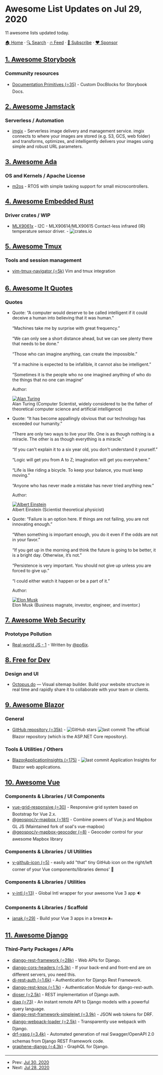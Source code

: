 # Awesome List Updates on Jul 29, 2020

11 awesome lists updated today.

[🏠 Home](/README.md) · [🔍 Search](https://www.trackawesomelist.com/search/) · [🔥 Feed](https://www.trackawesomelist.com/rss.xml) · [📮 Subscribe](https://trackawesomelist.us17.list-manage.com/subscribe?u=d2f0117aa829c83a63ec63c2f&id=36a103854c) · [❤️  Sponsor](https://github.com/sponsors/theowenyoung)



## [1. Awesome Storybook](/content/lauthieb/awesome-storybook/README.md)

### Community resources

*   [Documentation Primitives (⭐35)](https://github.com/DAN-AKL/storybook-documentation-primitives) - Custom DocBlocks for Storybook Docs.

## [2. Awesome Jamstack](/content/automata/awesome-jamstack/README.md)

### Serverless / Automation

*   [imgix](https://www.imgix.com/) - Serverless image delivery and management service. imgix connects to where your images are stored (e.g. S3, GCS, web folder) and transforms, optimizes, and intelligently delivers your images using simple and robust URL parameters.

## [3. Awesome Ada](/content/ohenley/awesome-ada/README.md)

### OS and Kernels / Apache License

*   [m2os](https://m2os.unican.es/) - RTOS with simple tasking support for small microcontrollers.

## [4. Awesome Embedded Rust](/content/rust-embedded/awesome-embedded-rust/README.md)

### Driver crates / WIP

*   [MLX9061x](https://crates.io/crates/mlx9061x) - I2C - MLX90614/MLX90615 Contact-less infrared (IR) temperature sensor driver. - ![crates.io](https://img.shields.io/crates/v/mlx9061x.svg)

## [5. Awesome Tmux](/content/rothgar/awesome-tmux/README.md)

### Tools and session management

*   [vim-tmux-navigator (⭐5k)](https://github.com/christoomey/vim-tmux-navigator) Vim and tmux integration

## [6. Awesome It Quotes](/content/victorlaerte/awesome-it-quotes/README.md)

### Quotes

- Quote: “A computer would deserve to be called intelligent if it could deceive a human into believing that it was human.” <br><br> “Machines take me by surprise with great frequency.” <br><br> “We can only see a short distance ahead, but we can see plenty there that needs to be done.” <br><br> “Those who can imagine anything, can create the impossible.” <br><br> “If a machine is expected to be infallible, it cannot also be intelligent.” <br><br> “Sometimes it is the people who no one imagined anything of who do the things that no one can imagine”

  Author: <div id="alan-turing"></div> [![Alan Turing](https://github.com/victorlaerte/awesome-it-quotes/raw/master/images/alan_turing.jpg)](https://en.wikipedia.org/wiki/Alan_Turing) <br> Alan Turing (Computer Scientist, widely considered to be the father of theoretical computer science and artificial intelligence)


- Quote: “It has become appallingly obvious that our technology has exceeded our humanity.” <br><br> “There are only two ways to live your life. One is as though nothing is a miracle. The other is as though everything is a miracle.” <br><br> “If you can't explain it to a six year old, you don't understand it yourself.” <br><br> “Logic will get you from A to Z; imagination will get you everywhere.” <br><br> “Life is like riding a bicycle. To keep your balance, you must keep moving.” <br><br> “Anyone who has never made a mistake has never tried anything new.”

  Author: <div id="albert-einstein"></div> [![Albert Einstein](https://github.com/victorlaerte/awesome-it-quotes/raw/master/images/albert_einstein.jpg)](https://en.wikipedia.org/wiki/Albert_Einstein) <br> Albert Einstein (Scientist theoretical physicist)


- Quote: “Failure is an option here. If things are not failing, you are not innovating enough.” <br><br> “When something is important enough, you do it even if the odds are not in your favor.” <br><br> “If you get up in the morning and think the future is going to be better, it is a bright day. Otherwise, it’s not.” <br><br> “Persistence is very important. You should not give up unless you are forced to give up.” <br><br> “I could either watch it happen or be a part of it.”

  Author: <div id="elon-musk"></div> [![Elon Musk](https://github.com/victorlaerte/awesome-it-quotes/raw/master/images/elon_musk.jpg)](https://en.wikipedia.org/wiki/Elon_Musk) <br> Elon Musk (Business magnate, investor, engineer, and inventor.)



## [7. Awesome Web Security](/content/qazbnm456/awesome-web-security/README.md)

### Prototype Pollution

*   [Real-world JS - 1](https://blog.p6.is/Real-World-JS-1/) - Written by [@po6ix](https://twitter.com/po6ix).

## [8. Free for Dev](/content/ripienaar/free-for-dev/README.md)

### Design and UI

*   [Octopus.do](https://octopus.do) — Visual sitemap builder. Build your website structure in real time and rapidly share it to collaborate with your team or clients.

## [9. Awesome Blazor](/content/AdrienTorris/awesome-blazor/README.md)

### General

*   [GitHub repository (⭐35k)](https://github.com/dotnet/aspnetcore) - ![GitHub stars](https://img.shields.io/github/stars/dotnet/aspnetcore?style=flat-square\&cacheSeconds=604800\&logo=microsoft) ![last commit](https://img.shields.io/github/last-commit/dotnet/aspnetcore?style=flat-square\&cacheSeconds=86400) The official Blazor repository (which is the ASP.NET Core repository).

### Tools & Utilities / Others

*   [BlazorApplicationInsights (⭐175)](https://github.com/IvanJosipovic/BlazorApplicationInsights) - ![last commit](https://img.shields.io/github/last-commit/IvanJosipovic/BlazorApplicationInsights?style=flat-square\&cacheSeconds=86400) Application Insights for Blazor web applications.

## [10. Awesome Vue](/content/vuejs/awesome-vue/README.md)

### Components & Libraries / UI Components

*   [vue-grid-responsive (⭐30)](https://github.com/andrelmlins/vue-grid-responsive) - Responsive grid system based on Bootstrap for Vue 2.x.
*   [@geospoc/v-mapbox (⭐181)](https://github.com/geospoc/v-mapbox) - Combine powers of Vue.js and Mapbox GL JS (Maintained fork of soal's vue-mapbox)
*   [@geospoc/v-mapbox-geocoder (⭐8)](https://github.com/geospoc/v-mapbox-geocoder) - Geocoder control for your awesome Mapbox library

### Components & Libraries / UI Utilities

*   [v-github-icon (⭐5)](https://github.com/vinayakkulkarni/v-github-icon) - easily add "that" tiny GitHub icon on the right/left corner of your Vue components/libraries demos' 🤙

### Components & Libraries / Utilities

*   [v-intl (⭐13)](https://github.com/vinayakkulkarni/v-intl) - Global Intl wrapper for your awesome Vue 3 app 🔉

### Components & Libraries / Scaffold

*   [janak (⭐29)](https://github.com/vinayakkulkarni/janak) - Build your Vue 3 apps in a breeze 🌬

## [11. Awesome Django](/content/wsvincent/awesome-django/README.md)

### Third-Party Packages / APIs

*   [django-rest-framework (⭐28k)](https://github.com/encode/django-rest-framework) - Web APIs for Django.
*   [django-cors-headers (⭐5.3k)](https://github.com/adamchainz/django-cors-headers) - If your back-end and front-end are on different servers, you need this.
*   [dj-rest-auth (⭐1.6k)](https://github.com/jazzband/dj-rest-auth) - Authentication for Django Rest Framework.
*   [django-rest-knox (⭐1.1k)](https://github.com/James1345/django-rest-knox) - Authentication Module for django-rest-auth.
*   [djoser (⭐2.5k)](https://github.com/sunscrapers/djoser) - REST implementation of Django auth.
*   [djaq (⭐73)](https://github.com/paul-wolf/djaq) - An instant remote API to Django models with a powerful query language.
*   [django-rest-framework-simplejwt (⭐3.9k)](https://github.com/davesque/django-rest-framework-simplejwt) - JSON web tokens for DRF.
*   [django-webpack-loader (⭐2.5k)](https://github.com/owais/django-webpack-loader) - Transparently use webpack with Django.
*   [drf-yasg (⭐3.4k)](https://github.com/axnsan12/drf-yasg) - Automated generation of real Swagger/OpenAPI 2.0 schemas from Django REST Framework code.
*   [graphene-django (⭐4.3k)](https://github.com/graphql-python/graphene-django) - GraphQL for Django.

---

- Prev: [Jul 30, 2020](/content/2020/07/30/README.md)
- Next: [Jul 28, 2020](/content/2020/07/28/README.md)